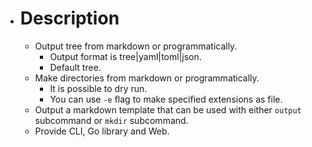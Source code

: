 - # Description
    - Output tree from markdown or programmatically.
        - Output format is tree|yaml|toml|json.
        - Default tree.
    - Make directories from markdown or programmatically.
        - It is possible to dry run.
        - You can use `-e` flag to make specified extensions as file.
    - Output a markdown template that can be used with either `output` subcommand or `mkdir` subcommand.
    - Provide CLI, Go library and Web.